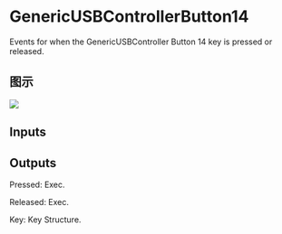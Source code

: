 # GenericUSBControllerButton14

Events for when the GenericUSBController Button 14 key is pressed or released.

## 图示

![]($-20221218-19232130.png)

## Inputs

## Outputs

Pressed: Exec.

Released: Exec.

Key: Key Structure.

